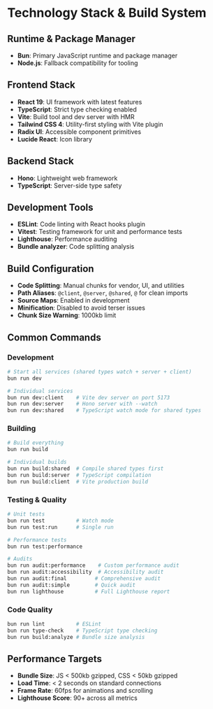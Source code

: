 # Technology Stack & Build System

## Runtime & Package Manager
- **Bun**: Primary JavaScript runtime and package manager
- **Node.js**: Fallback compatibility for tooling

## Frontend Stack
- **React 19**: UI framework with latest features
- **TypeScript**: Strict type checking enabled
- **Vite**: Build tool and dev server with HMR
- **Tailwind CSS 4**: Utility-first styling with Vite plugin
- **Radix UI**: Accessible component primitives
- **Lucide React**: Icon library

## Backend Stack
- **Hono**: Lightweight web framework
- **TypeScript**: Server-side type safety

## Development Tools
- **ESLint**: Code linting with React hooks plugin
- **Vitest**: Testing framework for unit and performance tests
- **Lighthouse**: Performance auditing
- **Bundle analyzer**: Code splitting analysis

## Build Configuration
- **Code Splitting**: Manual chunks for vendor, UI, and utilities
- **Path Aliases**: `@client`, `@server`, `@shared`, `@` for clean imports
- **Source Maps**: Enabled in development
- **Minification**: Disabled to avoid terser issues
- **Chunk Size Warning**: 1000kb limit

## Common Commands

### Development
```bash
# Start all services (shared types watch + server + client)
bun run dev

# Individual services
bun run dev:client    # Vite dev server on port 5173
bun run dev:server    # Hono server with --watch
bun run dev:shared    # TypeScript watch mode for shared types
```

### Building
```bash
# Build everything
bun run build

# Individual builds
bun run build:shared  # Compile shared types first
bun run build:server  # TypeScript compilation
bun run build:client  # Vite production build
```

### Testing & Quality
```bash
# Unit tests
bun run test          # Watch mode
bun run test:run      # Single run

# Performance tests
bun run test:performance

# Audits
bun run audit:performance    # Custom performance audit
bun run audit:accessibility  # Accessibility audit
bun run audit:final         # Comprehensive audit
bun run audit:simple        # Quick audit
bun run lighthouse          # Full Lighthouse report
```

### Code Quality
```bash
bun run lint          # ESLint
bun run type-check    # TypeScript type checking
bun run build:analyze # Bundle size analysis
```

## Performance Targets
- **Bundle Size**: JS < 500kb gzipped, CSS < 50kb gzipped
- **Load Time**: < 2 seconds on standard connections
- **Frame Rate**: 60fps for animations and scrolling
- **Lighthouse Score**: 90+ across all metrics